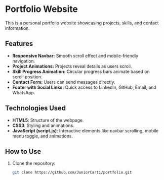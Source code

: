 # Portfolio Website

This is a personal portfolio website showcasing projects, skills, and contact information. 

## Features
- **Responsive Navbar:** Smooth scroll effect and mobile-friendly navigation.
- **Project Animations:** Projects reveal details as users scroll.
- **Skill Progress Animation:** Circular progress bars animate based on scroll position.
- **Contact Form:** Users can send messages directly.
- **Footer with Social Links:** Quick access to LinkedIn, GitHub, Email, and WhatsApp.

## Technologies Used
- **HTML5**: Structure of the webpage.
- **CSS3**: Styling and animations.
- **JavaScript (script.js)**: Interactive elements like navbar scrolling, mobile menu toggle, and animations.

## How to Use
1. Clone the repository:
   ```sh
   git clone https://github.com/JuniorCarti/portfolio.git
